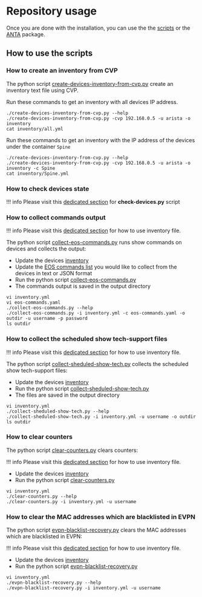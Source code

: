 # Repository usage

Once you are done with the installation, you can use the the [scripts](https://github.com/arista-netdevops-community/network-test-automation/blob/master/scripts) or the [ANTA](https://github.com/arista-netdevops-community/network-test-automation/blob/master/anta) package.

## How to use the scripts

### How to create an inventory from CVP

The python script [create-devices-inventory-from-cvp.py](https://github.com/arista-netdevops-community/network-test-automation/blob/master/scripts/create-devices-inventory-from-cvp.py) create an inventory text file using CVP.

Run these commands to get an inventory with all devices IP address.

```shell
./create-devices-inventory-from-cvp.py --help
./create-devices-inventory-from-cvp.py -cvp 192.168.0.5 -u arista -o inventory
cat inventory/all.yml
```

Run these commands to get an inventory with the IP address of the devices under the container `Spine`

```shell
./create-devices-inventory-from-cvp.py --help
./create-devices-inventory-from-cvp.py -cvp 192.168.0.5 -u arista -o inventory -c Spine
cat inventory/Spine.yml
```

### How to check devices state

!!! info
    Please visit this [dedicated section](./usage-check-devices.md) for __check-devices.py__ script

### How to collect commands output

!!! info
    Please visit this [dedicated section](./usage-inventory-catalog.md) for how to use inventory file.

The python script [collect-eos-commands.py](https://github.com/arista-netdevops-community/network-test-automation/blob/master/scripts/collect-eos-commands.py) runs show commands on devices and collects the output:

- Update the devices [inventory](https://github.com/arista-netdevops-community/network-test-automation/blob/master/examples/inventory.yml)
- Update the [EOS commands list](https://github.com/arista-netdevops-community/network-test-automation/blob/master/examples/eos-commands.yaml) you would like to collect from the devices in text or JSON format
- Run the python script [collect-eos-commands.py](https://github.com/arista-netdevops-community/network-test-automation/blob/master/scripts/collect-eos-commands.py)
- The commands output is saved in the output directory

```shell
vi inventory.yml
vi eos-commands.yaml
./collect-eos-commands.py --help
./collect-eos-commands.py -i inventory.yml -c eos-commands.yaml -o outdir -u username -p password
ls outdir
```

### How to collect the scheduled show tech-support files

!!! info
    Please visit this [dedicated section](./usage-inventory-catalog.md) for how to use inventory file.

The python script [collect-sheduled-show-tech.py](https://github.com/arista-netdevops-community/network-test-automation/blob/master/scripts/collect-sheduled-show-tech.py) collects the scheduled show tech-support files:

- Update the devices [inventory](https://github.com/arista-netdevops-community/network-test-automation/blob/master/examples/inventory.yml)
- Run the python script [collect-sheduled-show-tech.py](https://github.com/arista-netdevops-community/network-test-automation/blob/master/scripts/collect-sheduled-show-tech.py)
- The files are saved in the output directory

```shell
vi inventory.yml
./collect-sheduled-show-tech.py --help
./collect-sheduled-show-tech.py -i inventory.yml -u username -o outdir
ls outdir
```

### How to clear counters

The python script [clear-counters.py](https://github.com/arista-netdevops-community/network-test-automation/blob/master/scripts/clear-counters.py) clears counters:

!!! info
    Please visit this [dedicated section](./usage-inventory-catalog.md) for how to use inventory file.

- Update the devices [inventory](https://github.com/arista-netdevops-community/network-test-automation/blob/master/examples/inventory.yml)
- Run the python script [clear-counters.py](https://github.com/arista-netdevops-community/network-test-automation/blob/master/scripts/clear-counters.py)

```shell
vi inventory.yml
./clear-counters.py --help
./clear-counters.py -i inventory.yml -u username
```

### How to clear the MAC addresses which are blacklisted in EVPN

The python script [evpn-blacklist-recovery.py](https://github.com/arista-netdevops-community/network-test-automation/blob/master/scripts/evpn-blacklist-recovery.py) clears the MAC addresses which are blacklisted in EVPN:

!!! info
    Please visit this [dedicated section](./usage-inventory-catalog.md) for how to use inventory file.

- Update the devices [inventory](https://github.com/arista-netdevops-community/network-test-automation/blob/master/examples/inventory.yml)
- Run the python script [evpn-blacklist-recovery.py](https://github.com/arista-netdevops-community/network-test-automation/blob/master/scripts/evpn-blacklist-recovery.py)

```shell
vi inventory.yml
./evpn-blacklist-recovery.py --help
./evpn-blacklist-recovery.py -i inventory.yml -u username
```
